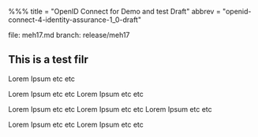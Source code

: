 %%% title = "OpenID Connect for Demo and test Draft" abbrev = "openid-connect-4-identity-assurance-1_0-draft"

file: meh17.md
branch: release/meh17

## This is a test filr

Lorem Ipsum etc etc

Lorem Ipsum etc etc
Lorem Ipsum etc etc

Lorem Ipsum etc etc
Lorem Ipsum etc etc
Lorem Ipsum etc etc

Lorem Ipsum etc etc
Lorem Ipsum etc etc
